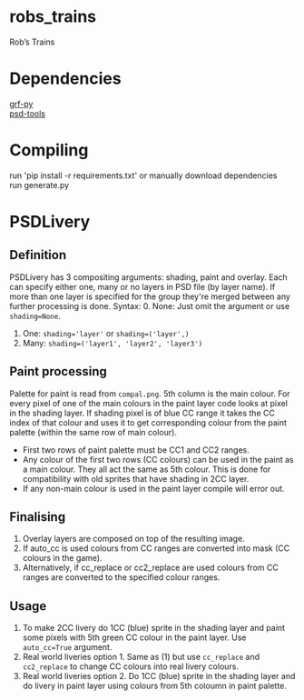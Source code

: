 # robs_trains
Rob’s Trains

# Dependencies

[grf-py](https://github.com/citymania-org/grf-py) <br>
[psd-tools](https://github.com/psd-tools/psd-tools)

# Compiling

run 'pip install -r requirements.txt' or manually download dependencies <br>
run generate.py

# PSDLivery

## Definition
PSDLivery has 3 compositing arguments: shading, paint and overlay.
Each can specify either one, many or no layers in PSD file (by layer name).
If more than one layer is specified for the group they're merged between any further processing is done.
Syntax:
0. None: Just omit the argument or use `shading=None`.
1. One: `shading='layer'` or `shading=('layer',)`
2. Many: `shading=('layer1', 'layer2', 'layer3')`

## Paint processing

Palette for paint is read from `compal.png`. 5th column is the main colour. For every pixel of one of the main colours in the paint layer code looks at pixel in the shading layer. If shading pixel is of blue CC range it takes the CC index of that colour and uses it to get corresponding colour from the paint palette (within the same row of main colour).
- First two rows of paint palette must be CC1 and CC2 ranges.
- Any colour of the first two rows (CC colours) can be used in the paint as a main colour. They all act the same as 5th colour. This is done for compatibility with old sprites that have shading in 2CC layer.
- If any non-main colour is used in the paint layer compile will error out.

## Finalising
1. Overlay layers are composed on top of the resulting image.
2. If auto_cc is used colours from CC ranges are converted into mask (CC colours in the game).
3. Alternatively, if cc_replace or cc2_replace are used colours from CC ranges are converted to the specified colour ranges.

## Usage
1. To make 2CC livery do 1CC (blue) sprite in the shading layer and paint some pixels with 5th green CC colour in the paint layer. Use `auto_cc=True` argument.
2. Real world liveries option 1. Same as (1) but use `cc_replace` and `cc2_replace` to change CC colours into real livery colours.
2. Real world liveries option 2. Do 1CC (blue) sprite in the shading layer and do livery in paint layer using colours from 5th coloumn in paint palette.
